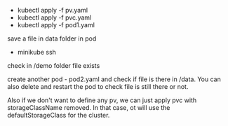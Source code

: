 * kubectl apply -f pv.yaml
* kubectl apply -f pvc.yaml
* kubectl apply -f pod1.yaml

save a file in data folder in pod

* minikube ssh 

check in /demo folder file exists

create another pod - pod2.yaml and check if file is there in /data. You can also delete and restart the pod to check file is still there or not.


Also if we don't want to define any pv, we can just apply pvc with storageClassName removed. In that case, ot will use the defaultStorageClass for the cluster. 

